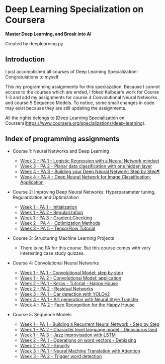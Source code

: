 # Deep Learning Specialization on Coursera

**Master Deep Learning, and Break into AI**

Created by deeplearning.py


## Introduction

I just accomplished all courses of Deep Learning Specialization! Congratulations to myself.

This my programming assignments for this speciazation. Because I cannot access to the courses which are ended, I foked Kulbear's work for Course 1-3 and add my assignments for course 4 Convolutional Neural Networks and course 5 Sequence Models. To notice, some small changes in code may exist because they are still updating the assignments. 

All the rights belongs to [Deep Learning Specialization on Coursera(https://www.coursera.org/specializations/deep-learning).

## Index of programming assignments

- Course 1: Neural Networks and Deep Learning

  - [Week 2 - PA 1 - Logistic Regression with a Neural Network mindset](https://github.com/xuxingya/deep-learning-coursera/blob/master/Neural%20Networks%20and%20Deep%20Learning/Logistic%20Regression%20with%20a%20Neural%20Network%20mindset.ipynb)
  - [Week 3 - PA 2 - Planar data classification with one hidden layer](https://github.com/xuxingya/deep-learning-coursera/blob/master/Neural%20Networks%20and%20Deep%20Learning/Planar%20data%20classification%20with%20one%20hidden%20layer.ipynb)
  - [Week 4 - PA 3 - Building your Deep Neural Network: Step by Step¶](https://github.com/xuxingya/deep-learning-coursera/blob/master/Neural%20Networks%20and%20Deep%20Learning/Building%20your%20Deep%20Neural%20Network%20-%20Step%20by%20Step.ipynb)
  - [Week 4 - PA 4 - Deep Neural Network for Image Classification: Application](https://github.com/xuxingya/deep-learning-coursera/blob/master/Neural%20Networks%20and%20Deep%20Learning/Deep%20Neural%20Network%20-%20Application.ipynb)

- Course 2: Improving Deep Neural Networks: Hyperparameter tuning, Regularization and Optimization

  - [Week 1 - PA 1 - Initialization](https://github.com/xuxingya/deep-learning-coursera/blob/master/Improving%20Deep%20Neural%20Networks%20Hyperparameter%20tuning%2C%20Regularization%20and%20Optimization/Initialization.ipynb)
  - [Week 1 - PA 2 - Regularization](https://github.com/xuxingya/deep-learning-coursera/blob/master/Improving%20Deep%20Neural%20Networks%20Hyperparameter%20tuning%2C%20Regularization%20and%20Optimization/Regularization.ipynb)
  - [Week 1 - PA 3 - Gradient Checking](https://github.com/xuxingya/deep-learning-coursera/blob/master/Improving%20Deep%20Neural%20Networks%20Hyperparameter%20tuning%2C%20Regularization%20and%20Optimization/Gradient%20Checking.ipynb)
  - [Week 2 - PA 4 - Optimization Methods](https://github.com/xuxingya/deep-learning-coursera/blob/master/Improving%20Deep%20Neural%20Networks%20Hyperparameter%20tuning%2C%20Regularization%20and%20Optimization/Optimization%20methods.ipynb)
  - [Week 3 - PA 5 - TensorFlow Tutorial](https://github.com/xuxingya/deep-learning-coursera/blob/master/Improving%20Deep%20Neural%20Networks%20Hyperparameter%20tuning%2C%20Regularization%20and%20Optimization/Tensorflow%20Tutorial.ipynb)

- Course 3: Structuring Machine Learning Projects

  - There is no PA for this course. But this course comes with very interesting case study quizzes.
  
- Course 4: Convolutional Neural Networks

  - [Week 1 - PA 1 - Convolutional Model: step by step](https://github.com/xuxingya/deep-learning-coursera/blob/master/Convolutional%20Neural%20Networks/Convolution%20model-Step%20by%20Step-v2.ipynb)
  - [Week 1 - PA 2 - Convolutional Model: application](https://github.com/xuxingya/deep-learning-coursera/blob/master/Convolutional%20Neural%20Networks/Convolution%20model-Application-v1.ipynb)
  - [Week 2 - PA 1 - Keras - Tutorial - Happy House](https://github.com/xuxingya/deep-learning-coursera/blob/master/Convolutional%20Neural%20Networks/Keras%20-%20Tutorial%20-%20Happy%20House%20v1.ipynb)
  - [Week 2 - PA 2 - Residual Networks](https://github.com/xuxingya/deep-learning-coursera/blob/master/Convolutional%20Neural%20Networks/Residual%20Networks-v2.ipynb)
  - [Week 3 - PA 1 - Car detection with YOLOv2](https://github.com/xuxingya/deep-learning-coursera/blob/master/Convolutional%20Neural%20Networks/Autonomous%20driving%20application-Car%20detection-v3.ipynb)
  - [Week 4 - PA 1 - Art generation with Neural Style Transfer](https://github.com/xuxingya/deep-learning-coursera/blob/master/Convolutional%20Neural%20Networks/Art%20Generation%20with%20Neural%20Style%20Transfer-v2.ipynb)
  - [Week 4 - PA 2 - Face Recognition for the Happy House](https://github.com/xuxingya/deep-learning-coursera/blob/master/Convolutional%20Neural%20Networks/Face%20Recognition%20for%20the%20Happy%20House-v3.ipynb)
  
- Course 5: Sequence Models

  - [Week 1 - PA 1 - Building a Recurrent Neural Network - Step by Step](https://github.com/xuxingya/deep-learning-coursera/blob/master/Sequence%20Models/Building%20a%20Recurrent%20Neural%20Network-Step%20by%20Step%20-%20v3.ipynb)
  - [Week 1 - PA 2 - Character level language model - Dinosaurus land](https://github.com/xuxingya/deep-learning-coursera/blob/master/Sequence%20Models/Dinosaurus%20Island%20--%20Character%20level%20language%20model%20final%20-%20v3.ipynb)
  - [Week 1 - PA 3 - Jazz improvisation with LSTM](https://github.com/xuxingya/deep-learning-coursera/blob/master/Sequence%20Models/Improvise%20a%20Jazz%20Solo%20with%20an%20LSTM%20Network%20-%20v3.ipynb)
  - [Week 2 - PA 1 - Operations on word vectors - Debiasing](https://github.com/xuxingya/deep-learning-coursera/blob/master/Sequence%20Models/Operations%20onword%20vectors%20-%20v2.ipynb)
  - [Week 2 - PA 2 - Emojify](https://github.com/xuxingya/deep-learning-coursera/blob/master/Sequence%20Models/Emojify%20-%20v2.ipynb)
  - [Week 3 - PA 1 - Neural Machine Translation with Attention](https://github.com/xuxingya/deep-learning-coursera/blob/master/Sequence%20Models/Neural%20machine%20translation%20with%20attention%20-%20v4.ipynb)
  - [Week 3 - PA 2 - Trigger word detection](https://github.com/xuxingya/deep-learning-coursera/blob/master/Sequence%20Models/Trigger%20word%20detection%20-%20v1.ipynb)
